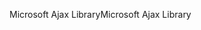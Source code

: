 <span data-ttu-id="2c339-101">Microsoft Ajax Library</span><span class="sxs-lookup"><span data-stu-id="2c339-101">Microsoft Ajax Library</span></span>